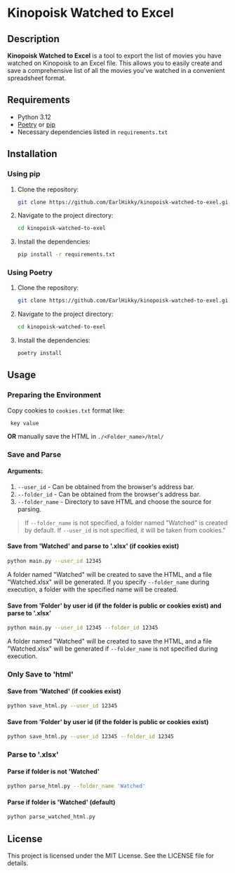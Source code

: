 # Kinopoisk Watched to Excel

## Description
**Kinopoisk Watched to Excel** is a tool to export the list of movies you have watched on Kinopoisk to an Excel file. This allows you to easily create and save a comprehensive list of all the movies you've watched in a convenient spreadsheet format.

## Requirements
- Python 3.12
- [Poetry](https://python-poetry.org/) or [pip](https://pip.pypa.io/en/stable/)
- Necessary dependencies listed in `requirements.txt`

## Installation

### Using pip
1. Clone the repository:
    ```sh
    git clone https://github.com/EarlHikky/kinopoisk-watched-to-exel.git
    ```
2. Navigate to the project directory:
    ```sh
    cd kinopoisk-watched-to-exel
    ```
3. Install the dependencies:
    ```sh
    pip install -r requirements.txt
    ```

### Using Poetry
1. Clone the repository:
    ```sh
    git clone https://github.com/EarlHikky/kinopoisk-watched-to-exel.git
    ```
2. Navigate to the project directory:
    ```sh
    cd kinopoisk-watched-to-exel
    ```
3. Install the dependencies:
    ```sh
    poetry install
    ```

## Usage

### Preparing the Environment

Copy cookies to `cookies.txt` format like:
   
 ```plaintext
  key value
   ```

   **OR**  manually save the HTML in `./<Folder_name>/html/`

### Save and Parse

#### Arguments:
1. `--user_id` - Can be obtained from the browser's address bar.
2. `--folder_id` - Can be obtained from the browser's address bar.
3. `--folder_name` - Directory to save HTML and choose the source for parsing.

> If `--folder_name` is not specified, a folder named "Watched" is created by default.
> If `--user_id` is not specified, it will be taken from cookies." 

#### Save from 'Watched' and parse to '.xlsx' (if cookies exist)
```sh
python main.py --user_id 12345
```
A folder named "Watched" will be created to save the HTML, and a file "Watched.xlsx" will be generated. If you specify `--folder_name` during execution, a folder with the specified name will be created.

#### Save from 'Folder' by user id (if the folder is public or cookies exist) and parse to '.xlsx'
```sh
python main.py --user_id 12345 --folder_id 12345
```
A folder named "Watched" will be created to save the HTML, and a file "Watched.xlsx" will be generated if `--folder_name` is not specified during execution.

### Only Save to 'html'

#### Save from 'Watched' (if cookies exist)
```sh
python save_html.py --user_id 12345
```

#### Save from 'Folder' by user id (if the folder is public or cookies exist)
```sh
python save_html.py --user_id 12345 --folder_id 12345
```

### Parse to '.xlsx'

#### Parse if folder is not 'Watched'
```sh
python parse_html.py --folder_name 'Watched'
```

#### Parse if folder is 'Watched' (default)
```sh
python parse_watched_html.py
```

## License
This project is licensed under the MIT License. See the LICENSE file for details.

